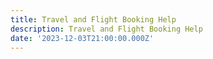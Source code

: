 ```yaml
---
title: Travel and Flight Booking Help
description: Travel and Flight Booking Help
date: '2023-12-03T21:00:00.000Z'
---
```




